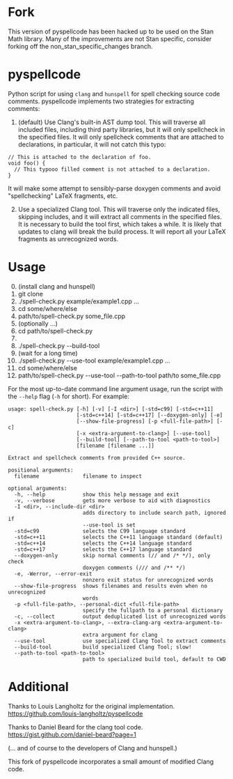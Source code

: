 # Fork
This version of pyspellcode has been hacked up to be used on the Stan Math library. Many of the improvements are not Stan specific, consider forking off the non_stan_specific_changes branch.

# pyspellcode
Python script for using `clang` and `hunspell` for spell checking source code comments. pyspellcode implements two strategies for extracting comments:

1. (default) Use Clang's built-in AST dump tool. This will traverse all included files, including third party libraries, but it will only spellcheck in the specified files. It will only spellcheck comments that are attached to declarations, in particular, it will not catch this typo:

```
// This is attached to the declaration of foo.
void foo() {
  // This typooo filled comment is not attached to a declaration.
}
```

It will make some attempt to sensibly-parse doxygen comments and avoid "spellchecking" LaTeX fragments, etc.

2. Use a specialized Clang tool. This will traverse only the indicated files, skipping includes, and it will extract all comments in the specified files. It is necessary to build the tool first, which takes a while. It is likely that updates to clang will break the build process. It will report all your LaTeX fragments as unrecognized words.

# Usage

0. (install clang and hunspell)
1. git clone
2. ./spell-check.py example/example1.cpp ...
3. cd some/where/else
4. path/to/spell-check.py some_file.cpp
5. (optionally ...)
6. cd path/to/spell-check.py
7.
8. ./spell-check.py --build-tool
9. (wait for a long time)
10. ./spell-check.py --use-tool example/example1.cpp ...
11. cd some/where/else
12. path/to/spell-check.py --use-tool --path-to-tool path/to some_file.cpp

For the most up-to-date command line argument usage, run the script with the `--help` flag (`-h` for short). For example:

```
usage: spell-check.py [-h] [-v] [-I <dir>] [-std=c99] [-std=c++11]
                      [-std=c++14] [-std=c++17] [--doxygen-only] [-e]
                      [--show-file-progress] [-p <full-file-path>] [-c]
                      [-x <extra-argument-to-clang>] [--use-tool]
                      [--build-tool] [--path-to-tool <path-to-tool>]
                      [filename [filename ...]]

Extract and spellcheck comments from provided C++ source.

positional arguments:
  filename              filename to inspect

optional arguments:
  -h, --help            show this help message and exit
  -v, --verbose         gets more verbose to aid with diagnostics
  -I <dir>, --include-dir <dir>
                        adds directory to include search path, ignored if
                        --use-tool is set
  -std=c99              selects the C99 language standard
  -std=c++11            selects the C++11 language standard (default)
  -std=c++14            selects the C++14 language standard
  -std=c++17            selects the C++17 language standard
  --doxygen-only        skip normal comments (// and /* */), only check
                        doxygen comments (/// and /** */)
  -e, -Werror, --error-exit
                        nonzero exit status for unrecognized words
  --show-file-progress  shows filenames and results even when no unrecognized
                        words
  -p <full-file-path>, --personal-dict <full-file-path>
                        specify the fullpath to a personal dictionary
  -c, --collect         output deduplicated list of unrecognized words
  -x <extra-argument-to-clang>, --extra-clang-arg <extra-argument-to-clang>
                        extra argument for clang
  --use-tool            use specialized Clang Tool to extract comments
  --build-tool          build specialized Clang Tool; slow!
  --path-to-tool <path-to-tool>
                        path to specialized build tool, default to CWD
```

# Additional

Thanks to Louis Langholtz for the original implementation.
https://github.com/louis-langholtz/pyspellcode

Thanks to Daniel Beard for the clang tool code.
https://gist.github.com/daniel-beard?page=1

(... and of course to the developers of Clang and hunspell.)

This fork of pyspellcode incorporates a small amount of modified Clang code.
